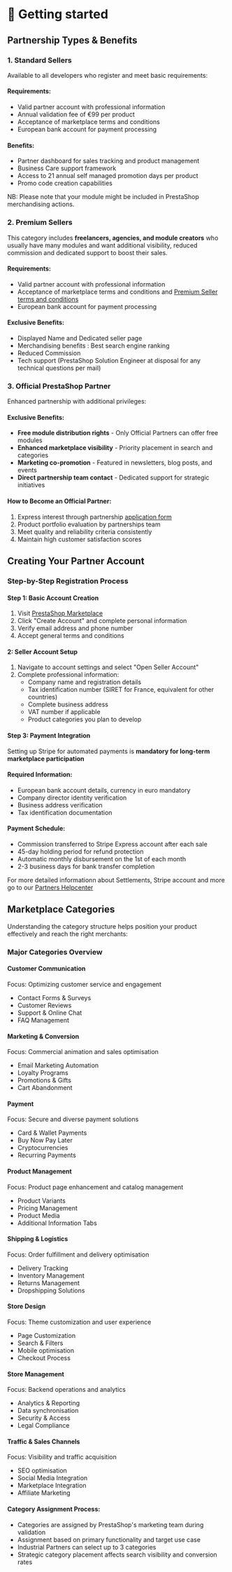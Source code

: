 # 🚀 Getting started

## Partnership Types & Benefits

### 1. Standard Sellers

Available to all developers who register and meet basic requirements:

#### Requirements:

- Valid partner account with professional information
- Annual validation fee of €99 per product
- Acceptance of marketplace terms and conditions
- European bank account for payment processing

#### Benefits:

- Partner dashboard for sales tracking and product management
- Business Care support framework
- Access to 21 annual self managed promotion days per product
- Promo code creation capabilities

NB: Please note that your module might be included in PrestaShop merchandising actions.

### 2. Premium Sellers

This category includes **freelancers, agencies, and module creators** who usually have many modules and want additional visibility, reduced commission and dedicated support to boost their sales.

#### Requirements:

- Valid partner account with professional information
- Acceptance of marketplace terms and conditions and [Premium Seller terms and conditions](https://addons.prestashop.com/displayLegalTerms.php?type=tc_seller_premium_en)
- European bank account for payment processing

#### Exclusive Benefits:

- Displayed Name and Dedicated seller page
- Merchandising benefits : Best search engine ranking
- Reduced Commission
- Tech support (PrestaShop Solution Engineer at disposal for any technical questions per mail)

### 3. Official PrestaShop Partner

Enhanced partnership with additional privileges:

#### Exclusive Benefits:

- **Free module distribution rights** - Only Official Partners can offer free modules
- **Enhanced marketplace visibility** - Priority placement in search and categories
- **Marketing co-promotion** - Featured in newsletters, blog posts, and events
- **Direct partnership team contact** - Dedicated support for strategic initiatives

#### How to Become an Official Partner:

1. Express interest through partnership [application form](https://content.prestashop.com/en/become_a_partner)
2. Product portfolio evaluation by partnerships team
3. Meet quality and reliability criteria consistently
4. Maintain high customer satisfaction scores

## Creating Your Partner Account

### Step-by-Step Registration Process

#### Step 1: Basic Account Creation

1. Visit [PrestaShop Marketplace](https://addons.prestashop.com/en/)
2. Click "Create Account" and complete personal information
3. Verify email address and phone number
4. Accept general terms and conditions

####  2: Seller Account Setup

1. Navigate to account settings and select "Open Seller Account"
2. Complete professional information:
    - Company name and registration details
    - Tax identification number (SIRET for France, equivalent for other countries)
    - Complete business address
    - VAT number if applicable
    - Product categories you plan to develop

#### Step 3: Payment Integration
Setting up Stripe for automated payments is **mandatory for long-term marketplace participation**

#### Required Information:

- European bank account details, currency in euro mandatory
- Company director identity verification
- Business address verification
- Tax identification documentation

#### Payment Schedule:

- Commission transferred to Stripe Express account after each sale
- 45-day holding period for refund protection
- Automatic monthly disbursement on the 1st of each month
- 2-3 business days for bank transfer completion

For more detailed informationn about Settlements, Stripe account and more go to our [Partners Helpcenter](https://helpcenter-partners.prestashop.com/hc/en-us/sections/24993652751762-Partners-settlement)

## Marketplace Categories

Understanding the category structure helps position your product effectively and reach the right merchants:

### Major Categories Overview

#### Customer Communication
Focus: Optimizing customer service and engagement

- Contact Forms & Surveys
- Customer Reviews
- Support & Online Chat
- FAQ Management

#### Marketing & Conversion
Focus: Commercial animation and sales optimisation

- Email Marketing Automation
- Loyalty Programs
- Promotions & Gifts
- Cart Abandonment

#### Payment
Focus: Secure and diverse payment solutions

- Card & Wallet Payments
- Buy Now Pay Later
- Cryptocurrencies
- Recurring Payments

#### Product Management
Focus: Product page enhancement and catalog management

- Product Variants
- Pricing Management
- Product Media
- Additional Information Tabs

#### Shipping & Logistics
Focus: Order fulfillment and delivery optimisation

- Delivery Tracking
- Inventory Management
- Returns Management
- Dropshipping Solutions

#### Store Design
Focus: Theme customization and user experience

- Page Customization
- Search & Filters
- Mobile optimisation
- Checkout Process

#### Store Management
Focus: Backend operations and analytics

- Analytics & Reporting
- Data synchronisation
- Security & Access
- Legal Compliance

#### Traffic & Sales Channels
Focus: Visibility and traffic acquisition

- SEO optimisation
- Social Media Integration
- Marketplace Integration
- Affiliate Marketing

#### Category Assignment Process:

- Categories are assigned by PrestaShop's marketing team during validation
- Assignment based on primary functionality and target use case
- Industrial Partners can select up to 3 categories
- Strategic category placement affects search visibility and conversion rates
